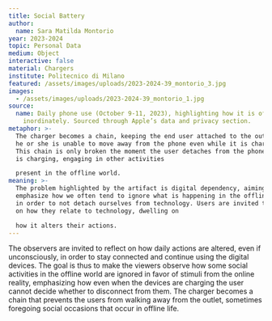 ```yaml
---
title: Social Battery
author:
  name: Sara Matilda Montorio
year: 2023-2024
topic: Personal Data
medium: Object
interactive: false
material: Chargers
institute: Politecnico di Milano
featured: /assets/images/uploads/2023-2024-39_montorio_3.jpg
images:
  - /assets/images/uploads/2023-2024-39_montorio_1.jpg
source:
  name: Daily phone use (October 9-11, 2023), highlighting how it is often used
    inordinately. Sourced through Apple’s data and privacy section.
metaphor: >-
  The charger becomes a chain, keeping the end user attached to the outlet, as
  he or she is unable to move away from the phone even while it is charging.
  This chain is only broken the moment the user detaches from the phone while it
  is charging, engaging in other activities

  present in the offline world.
meaning: >-
  The problem highlighted by the artifact is digital dependency, aiming to
  emphasize how we often tend to ignore what is happening in the offline world
  in order to not detach ourselves from technology. Users are invited to reflect
  on how they relate to technology, dwelling on

  how it alters their actions.
---
```

The observers are invited to reflect on how daily actions are altered, even if unconsciously,
in order to stay connected and continue using the digital devices. The goal is thus to make the viewers observe how some social activities in the offline world are ignored in favor of stimuli from the online reality, emphasizing how even when the devices are charging the user cannot decide whether to disconnect from them. The charger becomes a chain that prevents the users from walking away from the outlet, sometimes foregoing social occasions that occur in offline life.